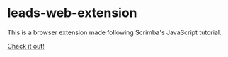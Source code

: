 # leads-web-extension
This is a browser extension made following Scrimba's JavaScript tutorial.

<a href="https://addons.mozilla.org/firefox/addon/pudins-tracker/"> Check it out!</a>
